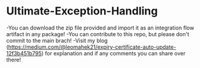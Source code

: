 # Ultimate-Exception-Handling

-You can download the zip file provided and import it as an integration flow artifact in any package!
-You can contribute to this repo, but please don't commit to the main brach!
-Visit my blog (https://medium.com/@leomahek21/expiry-certificate-auto-update-12f3b451b795) for explanation and if any comments you can share over there!
